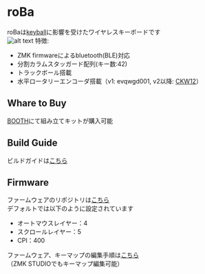 # roBa
roBaは[keyball](https://github.com/Yowkees/keyball/)に影響を受けたワイヤレスキーボードです  
![alt text](doc/img/roba.png)
特徴:
+ ZMK firmwareによるbluetooth(BLE)対応
+ 分割カラムスタッガード配列(キー数:42)
+ トラックボール搭載
+ 水平ロータリーエンコーダ搭載（v1: evqwgd001, v2以降: [CKW12](https://github.com/kumamuk-git/CKW12/tree/main)）

## Whare to Buy

[BOOTH](https://kumamuk.booth.pm/)にて組み立てキットが購入可能

## Build Guide

ビルドガイドは[こちら](https://github.com/kumamuk-git/roBa/blob/main/doc/v3/buildguide_v3.md)

## Firmware

ファームウェアのリポジトリは[こちら](https://github.com/kumamuk-git/zmk-config-roBa)  
デフォルトでは以下のように設定されています
+ オートマウスレイヤー：4
+ スクロールレイヤー：5  
+ CPI：400

ファームウェア、キーマップの編集手順は[こちら](https://github.com/kumamuk-git/roBa/blob/main/doc/buildguide.md#6%E3%82%AD%E3%83%BC%E3%83%9E%E3%83%83%E3%83%97%E3%81%AE%E7%B7%A8%E9%9B%86)  
（ZMK STUDIOでもキーマップ編集可能）


